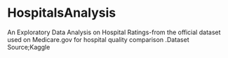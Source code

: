 # HospitalsAnalysis
An Exploratory Data Analysis on Hospital Ratings-from the official dataset used on Medicare.gov for hospital quality comparison .Dataset Source;Kaggle
